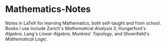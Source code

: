 # Mathematics-Notes
Notes in LaTeX for learning Mathematics, both self-taught and from school. Books I use include Zorich's *Mathematical Analysis II*, Hungerford's *Algebra*, Lang's *Linear Algebra*, Munkres' *Topology*, and Shoenfield's *Mathematical Logic*.
